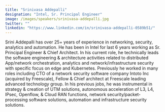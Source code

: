```yaml
---
title: "Srinivasa Addepalli"
designation: "Intel, Sr. Principal Engineer"
image: /images/speakers/srinivasa-addepalli.jpg
twitter: ""
linkedin: "https://www.linkedin.com/in/srinivasa-addepalli-0589b51/"
---
```


Srini Addepalli has over 25+ years of experience in networking, security, analytics and automation. He has been in Intel for last 6 years working as Sr. Principal Engineer & Chief Architect. In his current role, he technically leads the software engineering & architecture activities related to distributed App/network orchestration, analytics and network/infrastructure security with specific focus on edge and Kubernetes. Previously he worked in many roles including CTO of a network security software company Intoto Inc (acquired by Freescale), Fellow & Chief architect at Freescale leading advanced technology group. In his previous jobs, he was instrumental in strategy & creation of UTM solutions, autonomous acceleration of L3, L4, IPsec, Openflow, & Cloud RAN functions, network security/packet-processing software solutions, automation and infrastructure security solutions.